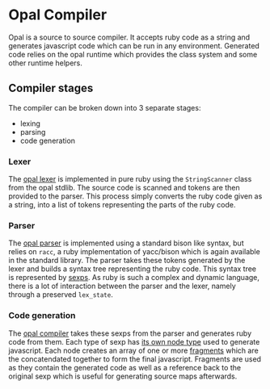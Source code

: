 # Opal Compiler

Opal is a source to source compiler. It accepts ruby code as a string and
generates javascript code which can be run in any environment. Generated
code relies on the opal runtime which provides the class system and some
other runtime helpers.

## Compiler stages

The compiler can be broken down into 3 separate stages:

* lexing
* parsing
* code generation

### Lexer

The [opal lexer][lexer] is implemented in pure ruby using
the `StringScanner` class from the opal stdlib. The source code is scanned
and tokens are then provided to the parser. This process simply converts
the ruby code given as a string, into a list of tokens representing the
parts of the ruby code.

### Parser

The [opal parser][parser] is implemented using a standard
bison like syntax, but relies on `racc`, a ruby implementation of yacc/bison
which is again available in the standard library. The parser takes these tokens
generated by the lexer and builds a syntax tree representing the ruby code.
This syntax tree is represented by [sexps][sexps]. As
ruby is such a complex and dynamic language, there is a lot of interaction
between the parser and the lexer, namely through a preserved `lex_state`.

### Code generation

The [opal compiler][compiler] takes these sexps from the parser
and generates ruby code from them. Each type of sexp has [its own node type][base-node]
used to generate javascript. Each node creates an array of one or more
[fragments][fragments] which are the concatendated together to
form the final javascript. Fragments are used as they contain the generated
code as well as a reference back to the original sexp which is useful for
generating source maps afterwards.


[lexer]: https://github.com/opal/opal/tree/master/lib/opal/parser/lexer.rb
[parser]: https://github.com/opal/opal/tree/master/lib/opal/parser/grammar.y
[sexps]: https://github.com/opal/opal/tree/master/lib/opal/parser/sexp.rb
[compiler]: https://github.com/opal/opal/tree/master/lib/opal/compiler.rb
[fragments]: https://github.com/opal/opal/tree/master/lib/opal/fragment.rb
[base-node]: https://github.com/opal/opal/tree/master/lib/opal/nodes/base.rb
